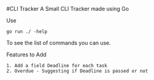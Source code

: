#CLI Tracker
A Small CLI Tracker made using Go

Use 

```
go run ./ -help
```

To see the list of commands you can use.

Features to Add
```
1. Add a field Deadline for each task
2. Overdue - Suggesting if Deadline is passed or not
```
